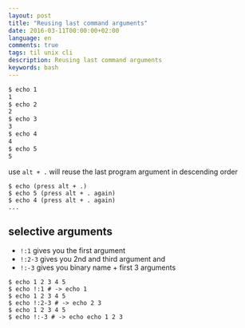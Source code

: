 ```yaml
---
layout: post
title: "Reusing last command arguments"
date: 2016-03-11T00:00:00+02:00
language: en
comments: true
tags: til unix cli
description: Reusing last command arguments
keywords: bash 
---
```


```bash
$ echo 1
1
$ echo 2
2
$ echo 3
3
$ echo 4
4
$ echo 5
5
```

use `alt + .` will reuse the last program argument in descending order

```
$ echo (press alt + .)
$ echo 5 (press alt + . again)
$ echo 4 (press alt + . again)
...
```

## selective arguments

* `!:1` gives you the first argument
* `!:2-3` gives you 2nd and third argument and
* `!:-3`  gives you binary name + first 3 arguments

```
$ echo 1 2 3 4 5
$ echo !:1 # -> echo 1
$ echo 1 2 3 4 5
$ echo !:2-3 # -> echo 2 3
$ echo 1 2 3 4 5
$ echo !:-3 # -> echo echo 1 2 3
```
